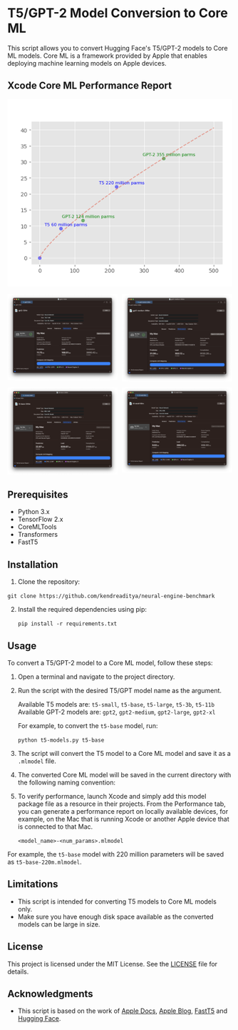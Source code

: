 # T5/GPT-2 Model Conversion to Core ML

This script allows you to convert Hugging Face's T5/GPT-2 models to Core ML models. Core ML is a framework provided by Apple that enables deploying machine learning models on Apple devices.

## Xcode Core ML Performance Report
![](/assets/models-graph.png)

<div style='display: grid; grid-template-columns: repeat(2, 1fr); grid-gap: 10px;'>
  <div>
    <img src='./assets/gpt2-124m.png' alt= 'gpt2-124m'>
  </div>
  <div>
    <img src='./assets/gpt2-medium-355m.png' alt='gpt2-355m'>
  </div>
  <div>
    <img src='./assets/t5-base-220m.png' alt='t5-220m'>
  </div>
  <div>
    <img src='./assets/t5-small-60m.png' alt=;t5-60m'>
  </div>
</div>


## Prerequisites

- Python 3.x
- TensorFlow 2.x
- CoreMLTools
- Transformers
- FastT5

## Installation

1. Clone the repository:

`git clone https://github.com/kendreaditya/neural-engine-benchmark`

2. Install the required dependencies using pip:

   `pip install -r requirements.txt`

## Usage

To convert a T5/GPT-2 model to a Core ML model, follow these steps:

1. Open a terminal and navigate to the project directory.

2. Run the script with the desired T5/GPT model name as the argument.
   
   Available T5 models are: `t5-small`, `t5-base`, `t5-large`, `t5-3b`, `t5-11b`
   Available GPT-2 models are: `gpt2`, `gpt2-medium`, `gpt2-large`, `gpt2-xl`

   For example, to convert the `t5-base` model, run:

   ```python t5-models.py t5-base```

1. The script will convert the T5 model to a Core ML model and save it as a `.mlmodel` file.

2. The converted Core ML model will be saved in the current directory with the following naming convention:

3. To verify performance, launch Xcode and simply add this model package file as a resource in their projects. From the Performance tab, you can generate a performance report on locally available devices, for example, on the Mac that is running Xcode or another Apple device that is connected to that Mac.

   `<model_name>-<num_params>.mlmodel`

For example, the `t5-base` model with 220 million parameters will be saved as `t5-base-220m.mlmodel`.

## Limitations

- This script is intended for converting T5 models to Core ML models only.
- Make sure you have enough disk space available as the converted models can be large in size.

## License

This project is licensed under the MIT License. See the [LICENSE](LICENSE) file for details.

## Acknowledgments

- This script is based on the work of [Apple Docs](https://coremltools.readme.io/docs/composite-operators), [Apple Blog](https://machinelearning.apple.com/research/neural-engine-transformers#figure3), [FastT5](https://github.com/madlag/fastT5) and [Hugging Face](https://huggingface.co/).

